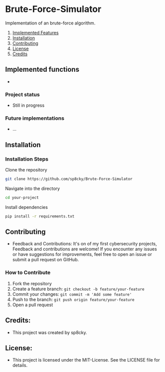 # Brute-Force-Simulator
Implementation of an brute-force algorithm.

1. [Implemented Features](#Implemented-Features)
2. [Installation](#installation)
3. [Contributing](#contributing)
4. [License](#license)
5. [Credits](#credits)

## Implemented functions
- 

### Project status
- Still in progress

### Future implementations
- ...

## Installation
### Installation Steps
Clone the repository
```bash
git clone https://github.com/sp8cky/Brute-Force-Simulator
```
Navigate into the directory
```bash
cd your-project
```
Install dependencies
```bash
pip install -r requirements.txt
```

## Contributing
- Feedback and Contributions: It's on of my first cybersecurity projects, Feedback and contributions are welcome! If you encounter any issues or have suggestions for improvements, feel free to open an issue or submit a pull request on GitHub.

### How to Contribute
1. Fork the repository
2. Create a feature branch: `git checkout -b feature/your-feature`
3. Commit your changes: `git commit -m 'Add some feature'`
4. Push to the branch: `git push origin feature/your-feature`
5. Open a pull request

## Credits:
- This project was created by sp8cky.

## License:
- This project is licensed under the MIT-License. See the LICENSE file for details.
